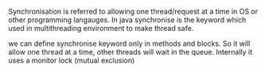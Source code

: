Synchronisation is referred to allowing one thread/request at a time in OS or other programming langauges. In java synchronise is the keyword which used in multithreading environment to make thread safe.

we can define synchronise keyword only in methods and blocks. So it will allow one thread at a time, other threads will wait in the queue. Internally it uses a monitor lock (mutual exclusion)